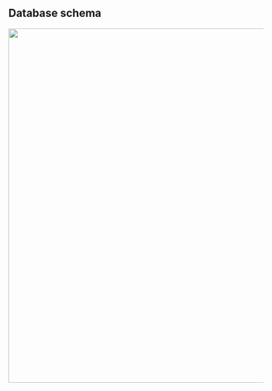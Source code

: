 ## Database schema

<img src="https://www.tutorials24x7.com/uploads/2020-04-27/files/tutorials24x7-mysql-online-shopping-cart-database-design.png" style="width: 700px">